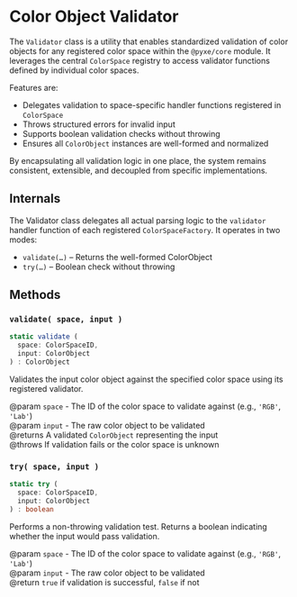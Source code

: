 # Color Object Validator

The `Validator` class is a utility that enables standardized validation of color objects for any registered color space within the `@pyxe/core` module. It leverages the central `ColorSpace` registry to access validator functions defined by individual color spaces.

Features are:

- Delegates validation to space-specific handler functions registered in `ColorSpace`
- Throws structured errors for invalid input
- Supports boolean validation checks without throwing
- Ensures all `ColorObject` instances are well-formed and normalized

By encapsulating all validation logic in one place, the system remains consistent, extensible, and decoupled from specific implementations.

## Internals

The Validator class delegates all actual parsing logic to the `validator` handler function of each registered `ColorSpaceFactory`. It operates in two modes:

- `validate(…)` – Returns the well-formed ColorObject
- `try(…)` – Boolean check without throwing

## Methods

### `validate( space, input )`

```ts
static validate (
  space: ColorSpaceID,
  input: ColorObject
) : ColorObject
```

Validates the input color object against the specified color space using its registered validator.

@param `space` - The ID of the color space to validate against (e.g., `'RGB'`, `'Lab'`)  
@param `input` - The raw color object to be validated  
@returns A validated `ColorObject` representing the input  
@throws If validation fails or the color space is unknown

### `try( space, input )`

```ts
static try (
  space: ColorSpaceID,
  input: ColorObject
) : boolean
```

Performs a non-throwing validation test. Returns a boolean indicating whether the input would pass validation.

@param `space` - The ID of the color space to validate against (e.g., `'RGB'`, `'Lab'`)  
@param `input` - The raw color object to be validated  
@return `true` if validation is successful, `false` if not